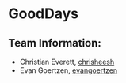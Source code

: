 # GoodDays

## Team Information:

* Christian Everett, [chrisheesh](https://github.com/chrisheesh)
* Evan Goertzen, [evangoertzen](https://github.com/evangoertzen)

